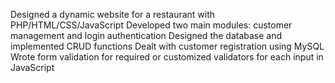 Designed a dynamic website for a restaurant with PHP/HTML/CSS/JavaScript 
Developed two main modules: customer management and login authentication 
Designed the database and implemented CRUD functions 
Dealt with customer registration using MySQL 
Wrote form validation for required or customized validators for each input in JavaScript     
